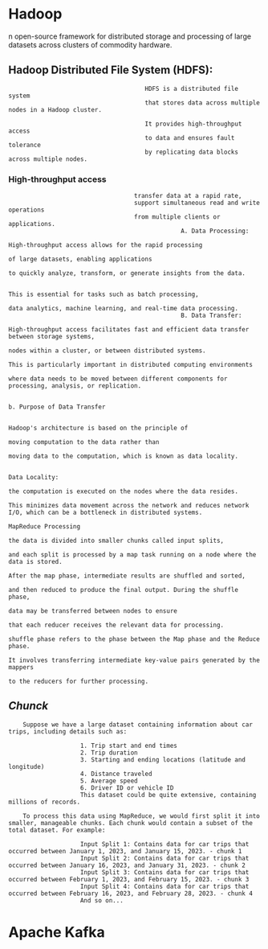# Hadoop
n open-source framework for distributed storage and processing of large datasets across clusters of commodity hardware. 






                                          
## Hadoop Distributed File System (HDFS):
                                          HDFS is a distributed file system 
                                          that stores data across multiple nodes in a Hadoop cluster. 
                                          
                                          It provides high-throughput access
                                          to data and ensures fault tolerance
                                          by replicating data blocks across multiple nodes.

### High-throughput access 
                                       transfer data at a rapid rate, 
                                       support simultaneous read and write operations
                                       from multiple clients or applications.
                                                    A. Data Processing: 
                                                                          High-throughput access allows for the rapid processing 
                                                                          of large datasets, enabling applications 
                                                                          to quickly analyze, transform, or generate insights from the data. 
                                                                          
                                                                          This is essential for tasks such as batch processing, 
                                                                          data analytics, machine learning, and real-time data processing.
                                                    B. Data Transfer: 
                                                                          High-throughput access facilitates fast and efficient data transfer between storage systems, 
                                                                          nodes within a cluster, or between distributed systems. 
                                                                          This is particularly important in distributed computing environments 
                                                                          where data needs to be moved between different components for processing, analysis, or replication.
                                                                          
                                                                          b. Purpose of Data Transfer
                                                                                                     
                                                                                                      Hadoop's architecture is based on the principle of
                                                                                                      moving computation to the data rather than
                                                                                                      moving data to the computation, which is known as data locality.

                                                                                                      Data Locality:
                                                                                                                         the computation is executed on the nodes where the data resides.
                                                                                                                         This minimizes data movement across the network and reduces network I/O, which can be a bottleneck in distributed systems.
                                                                                                      MapReduce Processing
                                                                                                                         the data is divided into smaller chunks called input splits, 
                                                                                                                         and each split is processed by a map task running on a node where the data is stored.
                                                                                                                         After the map phase, intermediate results are shuffled and sorted,
                                                                                                                         and then reduced to produce the final output. During the shuffle phase, 
                                                                                                                         data may be transferred between nodes to ensure
                                                                                                                         that each reducer receives the relevant data for processing.
                                                                                                                                 shuffle phase refers to the phase between the Map phase and the Reduce phase. 
                                                                                                                                 It involves transferring intermediate key-value pairs generated by the mappers
                                                                                                                                 to the reducers for further processing.
## ***Chunck***                                                                                                                          
        Suppose we have a large dataset containing information about car trips, including details such as:

                        1. Trip start and end times
                        2. Trip duration
                        3. Starting and ending locations (latitude and longitude)
                        4. Distance traveled
                        5. Average speed
                        6. Driver ID or vehicle ID
                        This dataset could be quite extensive, containing millions of records.

        To process this data using MapReduce, we would first split it into smaller, manageable chunks. Each chunk would contain a subset of the total dataset. For example:

                        Input Split 1: Contains data for car trips that occurred between January 1, 2023, and January 15, 2023. - chunk 1
                        Input Split 2: Contains data for car trips that occurred between January 16, 2023, and January 31, 2023. - chunk 2
                        Input Split 3: Contains data for car trips that occurred between February 1, 2023, and February 15, 2023. - chunk 3
                        Input Split 4: Contains data for car trips that occurred between February 16, 2023, and February 28, 2023. - chunk 4
                        And so on...




                                          
# Apache Kafka
